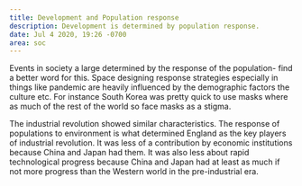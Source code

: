 ```yaml
---
title: Development and Population response
description: Development is determined by population response.
date: Jul 4 2020, 19:26 -0700
area: soc
---
```


Events in society a large determined by the response of the population- find a
better word for this. Space designing response strategies especially in things
like pandemic are heavily influenced by the demographic factors the culture etc.
For instance South Korea was pretty quick to use masks where as much of the rest
of the world so face masks as a stigma.

The industrial revolution showed similar characteristics. The response of
populations to environment is what determined England as the key players of
industrial revolution. It was less of a contribution by economic institutions
because China and Japan had them. It was also less about rapid technological
progress because China and Japan had at least as much if not more progress than
the Western world in the pre-industrial era.
